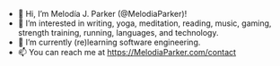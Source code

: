 - 👋 Hi, I’m Melodía J. Parker (@MelodiaParker)!
- 👀 I’m interested in writing, yoga, meditation, reading, music, gaming, strength training, running, languages, and technology.
- 🌱 I’m currently (re)learning  software engineering.
- 📫 You can reach me at https://MelodiaParker.com/contact

<!---
MelodiaParker/MelodiaParker is a ✨ special ✨ repository because its `README.md` (this file) appears on your GitHub profile.
You can click the Preview link to take a look at your changes.
--->
